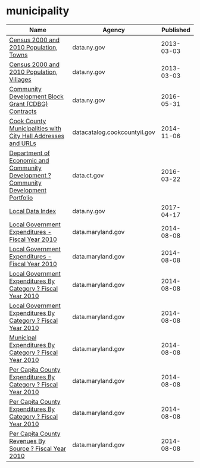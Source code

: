 # municipality

Name | Agency | Published
---- | ---- | ---------
[Census 2000 and 2010 Population, Towns](../datasets/fqf5-9nc2.md) | data.ny.gov | 2013-03-03
[Census 2000 and 2010 Population, Villages](../datasets/gxct-stum.md) | data.ny.gov | 2013-03-03
[Community Development Block Grant (CDBG) Contracts](../datasets/n9bu-8eic.md) | data.ny.gov | 2016-05-31
[Cook County Municipalities with City Hall Addresses and URLs](../datasets/ybvh-5bzv.md) | datacatalog.cookcountyil.gov | 2014-11-06
[Department of Economic and Community Development ? Community Development Portfolio](../datasets/adkf-vin2.md) | data.ct.gov | 2016-03-22
[Local Data Index](../datasets/mxu7-dpdx.md) | data.ny.gov | 2017-04-17
[Local Government Expenditures - Fiscal Year 2010](../datasets/sem9-aqf8.md) | data.maryland.gov | 2014-08-08
[Local Government Expenditures - Fiscal Year 2010](../datasets/sem9-aqf8.md) | data.maryland.gov | 2014-08-08
[Local Government Expenditures By Category ? Fiscal Year 2010](../datasets/aid4-m6ib.md) | data.maryland.gov | 2014-08-08
[Local Government Expenditures By Category ? Fiscal Year 2010](../datasets/aid4-m6ib.md) | data.maryland.gov | 2014-08-08
[Municipal Expenditures By Category ? Fiscal Year 2010](../datasets/6ndv-zvyu.md) | data.maryland.gov | 2014-08-08
[Per Capita County Expenditures By Category ? Fiscal Year 2010](../datasets/a4ed-p662.md) | data.maryland.gov | 2014-08-08
[Per Capita County Expenditures By Category ? Fiscal Year 2010](../datasets/a4ed-p662.md) | data.maryland.gov | 2014-08-08
[Per Capita County Revenues By Source ? Fiscal Year 2010](../datasets/bu35-imdp.md) | data.maryland.gov | 2014-08-08

